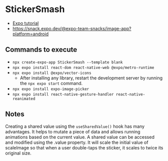 # StickerSmash
- [Expo tutorial](https://docs.expo.dev/tutorial/create-your-first-app/)
- https://snack.expo.dev/@expo-team-snacks/image-app?platform=android


## Commands to execute
- `npx create-expo-app StickerSmash --template blank`
- `npx expo install react-dom react-native-web @expo/metro-runtime`
- `npx expo install @expo/vector-icons`
  - After installing any library, restart the development server by running the `npx expo start` command.
- `npx expo install expo-image-picker` 
- `npx expo install react-native-gesture-handler react-native-reanimated`


## Notes
Creating a shared value using the `useSharedValue()` hook has many advantages. It helps to mutate a piece of data and allows running animations based on the current value. A shared value can be accessed and modified using the .value property. It will scale the initial value of scaleImage so that when a user double-taps the sticker, it scales to twice its original size. 